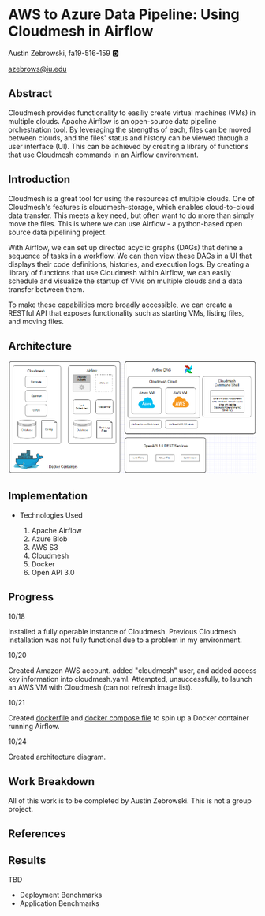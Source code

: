 # AWS to Azure Data Pipeline: Using Cloudmesh in Airflow

Austin Zebrowski, fa19-516-159 :o2:

azebrows@iu.edu

## Abstract

Cloudmesh provides functionality to easiliy create virtual machines (VMs) in multiple clouds. Apache Airflow is an open-source data pipeline orchestration tool. By leveraging the strengths of each, files can be moved between clouds, and the files' status and history can be viewed through a user interface (UI). This can be achieved by creating a library of functions that use Cloudmesh commands in an Airflow environment.

## Introduction

Cloudmesh is a great tool for using the resources of multiple clouds. One of Cloudmesh's features is cloudmesh-storage, which enables cloud-to-cloud data transfer. This meets a key need, but often want to do more than simply move the files. This is where we can use Airflow - a python-based open source data pipelining project.

With Airflow, we can set up directed acyclic graphs (DAGs) that define a sequence of tasks in a workflow. We can then view these DAGs in a UI that displays their code definitions, histories, and execution logs. By creating a library of functions that use Cloudmesh within Airflow, we can easily schedule and visualize the startup of VMs on multiple clouds and a data transfer between them.

To make these capabilities more broadly accessible, we can create a RESTful API that exposes functionality such as starting VMs, listing files, and moving files.

## Architecture

![Architecture](https://github.com/cloudmesh-community/fa19-516-159/blob/master/project/images/architecture_image.PNG)

## Implementation

* Technologies Used

    1) Apache Airflow
    2) Azure Blob
    3) AWS S3
    4) Cloudmesh
    5) Docker
    6) Open API 3.0

## Progress

10/18

Installed a fully operable instance of Cloudmesh. Previous Cloudmesh installation was not fully functional due to a problem in my environment. 

10/20

Created Amazon AWS account. added "cloudmesh" user, and added access key information into cloudmesh.yaml. Attempted, unsuccessfully, to launch an AWS VM with Cloudmesh (can not refresh image list).

10/21

Created [dockerfile](/docker/Dockerfile) and [docker compose file](/docker/docker-compose.yaml) to spin up a Docker container running Airflow.

10/24

Created architecture diagram.


## Work Breakdown

All of this work is to be completed by Austin Zebrowski. This is not a group project.

## References

## Results

TBD

* Deployment Benchmarks
* Application Benchmarks
